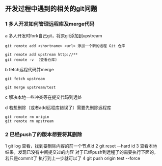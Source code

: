## 开发过程中遇到的相关的git问题

### 1 多人开发如何管理远程库及merge代码

a 多人开发时fork自己git，将原git添加到upstream
```
git remote add <shortname> <url> 添加一个新的远程 Git 仓库

git remote add upstream http://**
git remote -v  (查看仓库)

```
b fetch远程代码并merge
```
git fetch upstream

git merge upstream/test
```
c 解决本地一些冲突等在提交代码到远处

d 若想删除（或者add远程库错误了）需要先删除远程库

```
git remote rm origin
git remote rm upstream
```

### 2 已经push了的版本想要将其删除

1 git log 查看，找到要删除内容的前一个节点id
2 git reset --hard id
3 查看本地结果，发现已没有中间提交过的内容
对于已经push到远程了的需要执行下面的，若只是commit了 执行到上一步就可以了
4 git push origin test --force

